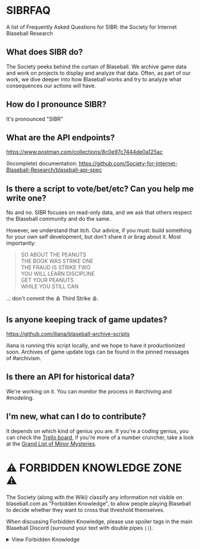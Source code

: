 # SIBRFAQ
A list of Frequently Asked Questions for SIBR: the Society for Internet Blaseball Research

## What does SIBR do?

The Society peeks behind the curtain of Blaseball. We archive game data and work on projects to display and analyze that data. Often, as part of our work, we dive deeper into how Blaseball works and try to analyze what consequences our actions will have.

## How do I pronounce SIBR?

It's pronounced "SIBR"

## What are the API endpoints?

https://www.postman.com/collections/8c0e97c7444de0a125ac

(Incomplete) documentation: https://github.com/Society-for-Internet-Blaseball-Research/blaseball-api-spec

## Is there a script to vote/bet/etc? Can you help me write one?

No and no. SIBR focuses on read-only data, and we ask that others respect the Blaseball community and do the same.

However, we understand that itch. Our advice, if you must: build something for your own self development, but don't share it or brag about it. Most importantly:

> SO ABOUT THE PEANUTS<br>
> THE BOOK WAS STRIKE ONE<br>
> THE FRAUD IS STRIKE TWO<br>
> YOU WILL LEARN DISCIPLINE<br>
> GET YOUR PEANUTS<br>
> WHILE YOU STILL CAN

... don't commit the 🩸 Third Strike 🩸.

## Is anyone keeping track of game updates?

https://github.com/iliana/blaseball-archive-scripts

iliana is running this script locally, and we hope to have it productionized soon. Archives of game update logs can be found in the pinned messages of #archivism.

## Is there an API for historical data?

We're working on it. You can monitor the process in #archiving and #modeling.

## I'm new, what can I do to contribute?

It depends on which kind of genius you are.
If you're a coding genius, you can check the [Trello board](https://trello.com/b/KqiT4fms/society-for-internet-blaseball-research-projects), if you're more of a number cruncher, take a look at the [Grand List of Minor Mysteries](https://github.com/Society-for-Internet-Blaseball-Research/sibr-faq/blob/master/listery.md).

# ⚠️ FORBIDDEN KNOWLEDGE ZONE ⚠️

The Society (along with the Wiki) classify any information not visible on blaseball.com as "Forbidden Knowledge", to allow people playing Blaseball to decide whether they want to cross that threshold themselves.

When discussing Forbidden Knowledge, please use spoiler tags in the main Blaseball Discord (surround your text with double pipes `||`).

<details>
<summary>View Forbidden Knowledge</summary>
 
## What does each stat affect?

* Baserunning: baseThirst, continuation, groundFriction, indulgence, laserlikeness
* Defense: anticapitalism, chasiness, omniscience, tenaciousness, watchfulness
* Hitting: buoyancy, divinity, martyrdom, moxie, musclitude, patheticism, thwackability, tragicness
* Pitching: coldness, overpowerment, ruthlessness, shakesperianism, suppression, unthwackability, totalFingers
* Unclassifiable: cinnamon, deceased, fate, peanutAllergy, pressurization, soul

## How are star ratings determined?

![](star_ratings.png)
</details>
